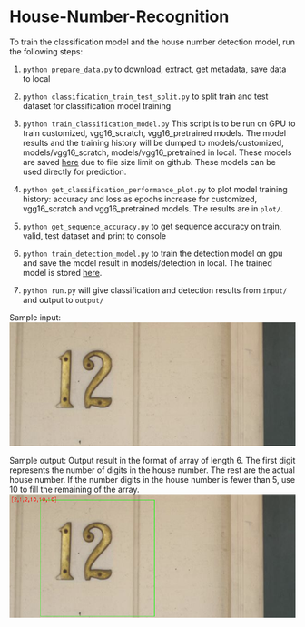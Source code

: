 # House-Number-Recognition



To train the classification model and the house number detection model, run the following steps:
1. `python prepare_data.py` to download, extract, get metadata, save data to local

2. `python classification_train_test_split.py` to split train and test dataset for classification model training

3. `python train_classification_model.py` This script is to be run on GPU to train customized, vgg16_scratch, vgg16_pretrained models. The model results and the training history will be dumped to models/customized, models/vgg16_scratch, models/vgg16_pretrained in local. These models are saved [here](https://drive.google.com/open?id=1F-8XwEzAn5GaJyWi6oPzdVzv0hIWXb9t) due to file size limit on github. These models can be used directly for prediction.

4. `python get_classification_performance_plot.py` to plot model training history: accuracy and loss as epochs increase for customized, vgg16_scratch and vgg16_pretrained models. The results are in `plot/`.

5. `python get_sequence_accuracy.py` to get sequence accuracy on train, valid, test dataset and print to console

6. `python train_detection_model.py` to train the detection model on gpu and save the model result in models/detection in local. The trained model is stored [here](https://drive.google.com/open?id=1xxBEGTMg1P3Co-pJ3ZwqbzCkSHkx0vIw).

7. `python run.py` will give classification and detection results from `input/` and output to `output/`


Sample input:
![](input/2.png) 

Sample output: Output result in the format of array of length 6. The first digit represents the number of digits in the house number. The rest are the actual house number. If the number digits in the house number is fewer than 5, use 10 to fill the remaining of the array.
![](output/2.png)


